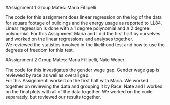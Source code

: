 #Assignment 1 
Group Mates: Maria Fillipelli

The code for this assignment does linear regression on the log of the data for square footage of buildings and the energy
usage as reported to LL84.  Linear regression is done with a 1 degree polynomial and a 2 degree polynomial. 
For this Assignment Maria and I did the first half by ourselves and worked on the linear regressions and analyses together.  
We reviewed the statistics involved in the likelihood test and how to use the degrees of freedom for this test. 

#Assignment 2
Group Mates: Maria Fillipelli, Nate Weber

The code for this investigates the gender wage gap.  Gender wage gap is reviewed by race as well as overall gap.  
For this AssignmentI worked on the first half with Maria.  We worked together on reviewing the data and grouping it by Race.  Nate and I worked on the final plots with all of the data together. We worked on the code separately, but reviewed our results together.  
